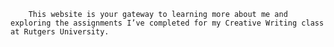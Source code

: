         This website is your gateway to learning more about me and exploring the assignments I’ve completed for my Creative Writing class at Rutgers University.     
